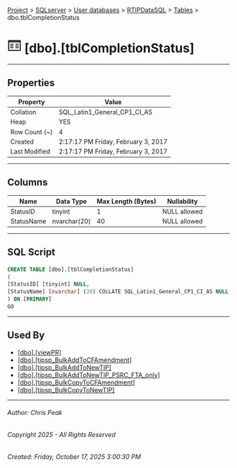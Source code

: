 #### 

[Project](../../../../index.md) > [SQLserver](../../../index.md) > [User databases](../../index.md) > [RTIPDataSQL](../index.md) > [Tables](Tables.md) > dbo.tblCompletionStatus

# ![Tables](../../../../Images/Table32.png) [dbo].[tblCompletionStatus]

---

## <a name="#properties"></a>Properties

| Property | Value |
|---|---|
| Collation | SQL_Latin1_General_CP1_CI_AS |
| Heap | YES |
| Row Count (~) | 4 |
| Created | 2:17:17 PM Friday, February 3, 2017 |
| Last Modified | 2:17:17 PM Friday, February 3, 2017 |


---

## <a name="#columns"></a>Columns

| Name | Data Type | Max Length (Bytes) | Nullability |
|---|---|---|---|
| StatusID | tinyint | 1 | NULL allowed |
| StatusName | nvarchar(20) | 40 | NULL allowed |


---

## <a name="#sqlscript"></a>SQL Script

```sql
CREATE TABLE [dbo].[tblCompletionStatus]
(
[StatusID] [tinyint] NULL,
[StatusName] [nvarchar] (20) COLLATE SQL_Latin1_General_CP1_CI_AS NULL
) ON [PRIMARY]
GO

```


---

## <a name="#usedby"></a>Used By

* [[dbo].[viewPR]](../Views/dbo_viewPR.md)
* [[dbo].[tipsp_BulkAddToCFAmendment]](../Programmability/Stored_Procedures/dbo_tipsp_BulkAddToCFAmendment.md)
* [[dbo].[tipsp_BulkAddToNewTIP]](../Programmability/Stored_Procedures/dbo_tipsp_BulkAddToNewTIP.md)
* [[dbo].[tipsp_BulkAddToNewTIP_PSRC_FTA_only]](../Programmability/Stored_Procedures/dbo_tipsp_BulkAddToNewTIP_PSRC_FTA_only.md)
* [[dbo].[tipsp_BulkCopyToCFAmendment]](../Programmability/Stored_Procedures/dbo_tipsp_BulkCopyToCFAmendment.md)
* [[dbo].[tipsp_BulkCopyToNewTIP]](../Programmability/Stored_Procedures/dbo_tipsp_BulkCopyToNewTIP.md)


---

###### Author:  Chris Peak

###### Copyright 2025 - All Rights Reserved

###### Created: Friday, October 17, 2025 3:00:30 PM

